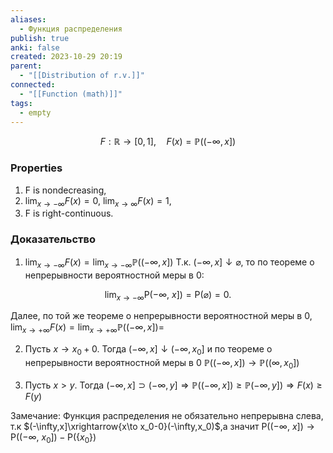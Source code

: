 ```yaml
---
aliases:
  - Функция распределения
publish: true
anki: false
created: 2023-10-29 20:19
parent:
  - "[[Distribution of r.v.]]"
connected:
  - "[[Function (math)]]"
tags:
  - empty
---
```


$$
F:\mathbb{R}\to[0,1],\quad F(x)=\mathbb{P}((-\infty,x])
$$

### Properties
1. F is nondecreasing,
2. $\lim_{x\to-\infty}F(x)=0$, $\lim_{x\to\infty}F(x)=1$,
3. F is right-continuous.

### Доказательство
1. $\lim_{x\to-\infty}F(x)=\lim_{x\to-\infty}\mathbb{P}((-\infty,x])$
Т.к. $(-\infty,x]\downarrow\varnothing$, то по теореме о непрерывности вероятностной меры в $0{:}$

$$
\lim_{x\to-\infty}\mathsf{P}(-\infty,~x])=\mathsf{P}(\varnothing)=0.
$$

Далее, по той же теореме о непрерывности вероятностной меры в $0,\lim_{x\to+\infty}F(x)=\lim_{x\to+\infty}\mathbb{P}((-\infty,x])=$

2. Пусть $x\to x_0+0.$ Тогда $(-\infty,x]\downarrow(-\infty,x_0]$ и по теореме о непрерывности вероятностной меры в 0 $\mathbb{P}((-\infty,x])\to\mathbb{P}((\infty,x_0])$

3. Пусть $x>y.$ Тогда $(-\infty,x]\supset(-\infty,y]\Rightarrow\mathbb{P}((-\infty,x])\geq\mathbb{P}(-\infty,y])\Rightarrow F(x)\geq F(y)$

Замечание: Функция распределения не обязательно непрерывна слева, т.к $(-\infty,x]\xrightarrow{x\to x_0-0}(-\infty,x_0)$,а значит $\mathsf{P}((-\infty,\:x])\to\mathsf{P}((-\infty,\:x_0])-\mathsf{P}(\{x_0\})$









